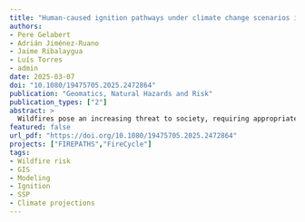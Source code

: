 ```yaml
---
title: "Human-caused ignition pathways under climate change scenarios in Eastern Spain"
authors:
- Pere Gelabert
- Adrián Jiménez-Ruano
- Jaime Ribalaygua
- Luís Torres
- admin
date: 2025-03-07
doi: "10.1080/19475705.2025.2472864"
publication: "Geomatics, Natural Hazards and Risk"
publication_types: ["2"]
abstract: >
  Wildfires pose an increasing threat to society, requiring appropriate approaches to understand the components of risk to design effective mitigation strategies. Under this premise, we present a comprehensive methodology to assess the probability of ignition of human-caused wildfires, one of the key drivers of risk. Our approach combines historical ignition records of fires larger than 5 ha (849 ignitions during 1998–2016) in eastern Spain and geospatial information regarding ignition variables. The method leverages the Random Forest algorithm to train a spatially-explicit model of ignition probability, combining distance to wildland interfaces and roads, population density, fuel types, and daily estimates of dead fuel moisture content (DFMC). The model was applied to outline the spatial pattern of probability under current conditions (2015–2020) and future projections across four Shared Socioeconomic Pathways (SSP1-2.6, 2-4.5, 3-7.0, and 5–8.5). The model achieved satisfactory predictive performance (AUC = 0.76 ± 0.01). We observed a generalized increase in the probability of ignition in all scenarios linked to climate warming decreasing DFMC, except in SSP1-2.6. Furthermore, changes in population density fostered an increase in probability in rural and mountainous areas. Taken together, our findings make an important contribution to fire risk assessment and the development of adaptation strategies under different socioeconomic trends.
featured: false
url_pdf: "https://doi.org/10.1080/19475705.2025.2472864"
projects: ["FIREPATHS","FireCycle"]
tags:
- Wildfire risk
- GIS
- Modeling
- Ignition
- SSP
- Climate projections
---
```


